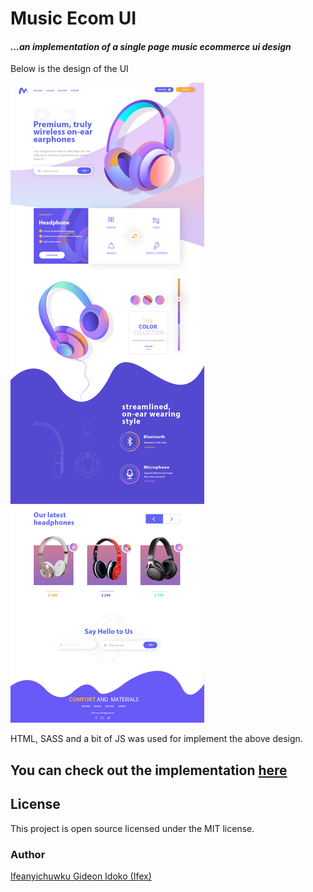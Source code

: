 # Music Ecom UI

#### _...an implementation of a single page music ecommerce ui design_

Below is the design of the UI

![Music Ecommerce Single Page UI Design](sshots/music-ecommerce.jpg)

HTML, SASS and a bit of JS was used for implement the above design.

## You can check out the implementation [here](https://music-ecom-ui.surge.sh)




## License

This project is open source licensed under the MIT license.

### Author
[Ifeanyichuwku Gideon Idoko (Ifex)](https://ig-ifex.netlify.app)